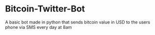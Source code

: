 # Bitcoin-Twitter-Bot

A basic bot made in python that sends bitcoin value in USD to the users phone via SMS every day at 8am 
